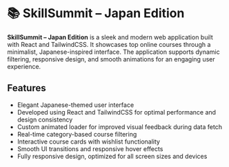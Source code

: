 # 📚 SkillSummit – Japan Edition

**SkillSummit – Japan Edition** is a sleek and modern web application built with React and TailwindCSS. It showcases top online courses through a minimalist, Japanese-inspired interface. The application supports dynamic filtering, responsive design, and smooth animations for an engaging user experience.

## Features

* Elegant Japanese-themed user interface
* Developed using React and TailwindCSS for optimal performance and design consistency
* Custom animated loader for improved visual feedback during data fetch
* Real-time category-based course filtering
* Interactive course cards with wishlist functionality
* Smooth UI transitions and responsive hover effects
* Fully responsive design, optimized for all screen sizes and devices
